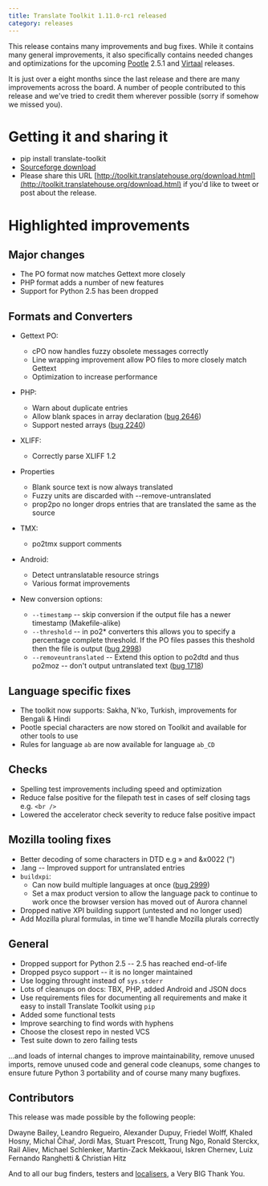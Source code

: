 ```yaml
---
title: Translate Toolkit 1.11.0-rc1 released
category: releases
---
```


This release contains many improvements and bug fixes. While it contains many
general improvements, it also specifically contains needed changes and
optimizations for the upcoming [Pootle](//pootle.translatehouse.org/)
2.5.1 and [Virtaal](//virtaal.translatehouse.org) releases.

It is just over a eight months since the last release and there are many
improvements across the board.  A number of people contributed to this release
and we've tried to credit them wherever possible (sorry if somehow we missed
you).

Getting it and sharing it
=========================
* pip install translate-toolkit
* [Sourceforge download](https://sourceforge.net/projects/translate/files/Translate%20Toolkit/1.11.0-rc1)
* Please share this URL [http://toolkit.translatehouse.org/download.html](http://toolkit.translatehouse.org/download.html) if
  you'd like to tweet or post about the release.

Highlighted improvements
========================

Major changes
-------------
* The PO format now matches Gettext more closely
* PHP format adds a number of new features
* Support for Python 2.5 has been dropped

Formats and Converters
----------------------
* Gettext PO:
  * cPO now handles fuzzy obsolete messages correctly
  * Line wrapping improvement allow PO files to more closely match Gettext
  * Optimization to increase performance
* PHP:
  * Warn about duplicate entries
  * Allow blank spaces in array declaration ([bug 2646](http://bugs.locamotion.org/show_bug.cgi?id=2646))
  * Support nested arrays ([bug 2240](http://bugs.locamotion.org/show_bug.cgi?id=2240))
* XLIFF:
  * Correctly parse XLIFF 1.2

* Properties
  * Blank source text is now always translated
  * Fuzzy units are discarded with --remove-untranslated
  * prop2po no longer drops entries that are translated the same as the source
* TMX:
  * po2tmx support comments

* Android:
  * Detect untranslatable resource strings
  * Various format improvements
* New conversion options:
  * ``--timestamp`` -- skip conversion if the output file has a newer timestamp (Makefile-alike)
  * ``--threshold`` -- in po2\* converters this allows you to specify a percentage complete threshold.  If the PO files passes this theshold then the file is output ([bug 2998](http://bugs.locamotion.org/show_bug.cgi?id=2998))
  * ``--removeuntranslated`` -- Extend this option to po2dtd and thus po2moz -- don't output untranslated text ([bug 1718](http://bugs.locamotion.org/show_bug.cgi?id=1718))

Language specific fixes
-----------------------
* The toolkit now supports: Sakha, N'ko, Turkish, improvements for Bengali &
  Hindi
* Pootle special characters are now stored on Toolkit and available for other
  tools to use
* Rules for language ``ab`` are now available for language ``ab_CD``

Checks
------
* Spelling test improvements including speed and optimization
* Reduce false positive for the filepath test in cases of self closing tags
  e.g. ``<br />``
* Lowered the accelerator check severity to reduce false positive impact

Mozilla tooling fixes
---------------------
* Better decoding of some characters in DTD e.g » and &x0022 (")
* .lang -- Improved support for untranslated entries
* ``buildxpi``:
  * Can now build multiple languages at once ([bug 2999](http://bugs.locamotion.org/show_bug.cgi?id=2999))
  * Set a max product version to allow the language pack to continue to work
    once the browser version has moved out of Aurora channel
* Dropped native XPI building support (untested and no longer used)
* Add Mozilla plural formulas, in time we'll handle Mozilla plurals correctly

General
-------
* Dropped support for Python 2.5 -- 2.5 has reached end-of-life
* Dropped psyco support -- it is no longer maintained
* Use logging throught instead of ``sys.stderr``
* Lots of cleanups on docs: TBX, PHP, added Android and JSON docs
* Use requirements files for documenting all requirements and make it easy to
  install Translate Toolkit using ``pip``
* Added some functional tests
* Improve searching to find words with hyphens
* Choose the closest repo in nested VCS
* Test suite down to zero failing tests

...and loads of internal changes to improve maintainability, remove unused
imports, remove unused code and general code cleanups, some changes to ensure
future Python 3 portability and of course many many bugfixes.


Contributors
------------
This release was made possible by the following people:

Dwayne Bailey, Leandro Regueiro, Alexander Dupuy, Friedel Wolff, Khaled Hosny,
Michal Čihař, Jordi Mas, Stuart Prescott, Trung Ngo, Ronald Sterckx, Rail
Aliev, Michael Schlenker, Martin-Zack Mekkaoui, Iskren Chernev, Luiz Fernando
Ranghetti & Christian Hitz

And to all our bug finders, testers and
[localisers](http://pootle.locamotion.org/projects/pootle/), a Very BIG Thank
You.
